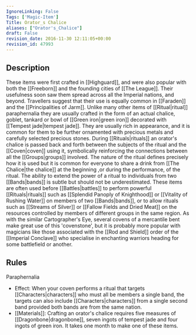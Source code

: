 ```yaml
---
IgnoreLinking: False
Tags: ['Magic-Item']
Title: Orator_s Chalice
aliases: ["Orator's_Chalice"]
draft: False
revision_date: 2016-11-30 12:11:05+00:00
revision_id: 47993
---
```


## Description
These items were first crafted in [[Highguard]], and were also popular with both the [[Freeborn]] and the founding cities of [[The League]]. Their usefulness soon saw them spread across all the Imperial nations, and beyond. Travellers suggest that their use is equally common in [[Faraden]] and the [[Principalities of Jarm]].
Unlike many other items of [[Ritual|ritual]] paraphernalia they are usually crafted in the form of an actual chalice, goblet, tankard or bowl of [[Green iron|green iron]] decorated with [[Tempest jade|tempest jade]]. They are usually rich in appearance, and it is common for them to be further ornamented with precious metals and carefully selected precious stones. During [[Rituals|rituals]] an orator's chalice is passed back and forth between the subjects of the ritual and the [[Coven|coven]] using it, symbolically reinforcing the connections between all the [[Groups|groups]] involved. The nature of the ritual defines precisely how it is used but it is common for everyone to share a drink from [[The Chalice|the chalice]] at the beginning ,or during the performance, of the ritual.
The ability to extend the power of a ritual to individuals from two [[Bands|bands]] is subtle but should not be underestimated. These items are often used before [[Battles|battles]] to perform powerful [[Rituals|rituals]] such as [[Splendid Panoply of Knighthood]] or [[Vitality of Rushing Water]] on members of two [[Bands|bands]], or to allow rituals such as [[Streams of Silver]] or [[Fallow Fields and Dried Meat]] on the resources controlled by members of different groups in the same region.
As with the similar Cartographer's Eye, several covens of a mercantile bent make great use of this 'covenstone', but it is probably more popular with magicians like those associated with the [[Rod and Shield]] order of the [[Imperial Conclave]] who specialise in enchanting warriors heading for some battlefield or another.
## Rules
Paraphernalia
* Effect: When your coven performs a ritual that targets [[Characters|characters]] who must all be members a single band, the targets can also include [[Characters|characters]] from a single second band provided both bands are from the same nation.
* [[Materials]]: Crafting an orator's chalice requires five measures of [[Dragonbone|dragonbone]], seven ingots of tempest jade and four ingots of green iron. It takes one month to make one of these items.